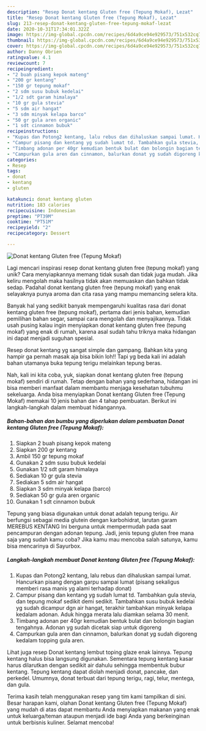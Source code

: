```yaml
---
description: "Resep Donat kentang Gluten free (Tepung Mokaf), Lezat"
title: "Resep Donat kentang Gluten free (Tepung Mokaf), Lezat"
slug: 213-resep-donat-kentang-gluten-free-tepung-mokaf-lezat
date: 2020-10-31T17:34:01.322Z
image: https://img-global.cpcdn.com/recipes/6d4a9ce94e929573/751x532cq70/donat-kentang-gluten-free-tepung-mokaf-foto-resep-utama.jpg
thumbnail: https://img-global.cpcdn.com/recipes/6d4a9ce94e929573/751x532cq70/donat-kentang-gluten-free-tepung-mokaf-foto-resep-utama.jpg
cover: https://img-global.cpcdn.com/recipes/6d4a9ce94e929573/751x532cq70/donat-kentang-gluten-free-tepung-mokaf-foto-resep-utama.jpg
author: Danny Obrien
ratingvalue: 4.1
reviewcount: 7
recipeingredient:
- "2 buah pisang kepok mateng"
- "200 gr kentang"
- "150 gr tepung mokaf"
- "2 sdm susu bubuk kedelai"
- "1/2 sdt garam himalaya"
- "10 gr gula stevia"
- "5 sdm air hangat"
- "3 sdm minyak kelapa barco"
- "50 gr gula aren organic"
- "1 sdt cinnamon bubuk"
recipeinstructions:
- "Kupas dan Potong2 kentang, lalu rebus dan dihaluskan sampai lumat. Hancurkan pisang dengan garpu sampai lumat (pisang sekaligus memberi rasa manis yg alami terhadap donat)"
- "Campur pisang dan kentang yg sudah lumat td. Tambahkan gula stevia, dan tepung mokaf sedikit demi sedikit. Tambahkan susu bubuk kedelai yg sudah dicampur dgn air hangat, terakhir tambahkan minyak kelapa kedalam adonan. Aduk hingga merata lalu diamkan selama 30 menit."
- "Timbang adonan per 40gr kemudian bentuk bulat dan bolongin bagian tengahnya. Adonan yg sudah dicetak siap untuk digoreng"
- "Campurkan gula aren dan cinnamon, balurkan donat yg sudah digoreng kedalam topping gula aren."
categories:
- Resep
tags:
- donat
- kentang
- gluten

katakunci: donat kentang gluten 
nutrition: 183 calories
recipecuisine: Indonesian
preptime: "PT39M"
cooktime: "PT51M"
recipeyield: "2"
recipecategory: Dessert

---
```



![Donat kentang Gluten free (Tepung Mokaf)](https://img-global.cpcdn.com/recipes/6d4a9ce94e929573/751x532cq70/donat-kentang-gluten-free-tepung-mokaf-foto-resep-utama.jpg)

Lagi mencari inspirasi resep donat kentang gluten free (tepung mokaf) yang unik? Cara menyiapkannya memang tidak susah dan tidak juga mudah. Jika keliru mengolah maka hasilnya tidak akan memuaskan dan bahkan tidak sedap. Padahal donat kentang gluten free (tepung mokaf) yang enak selayaknya punya aroma dan cita rasa yang mampu memancing selera kita.

Banyak hal yang sedikit banyak mempengaruhi kualitas rasa dari donat kentang gluten free (tepung mokaf), pertama dari jenis bahan, kemudian pemilihan bahan segar, sampai cara mengolah dan menyajikannya. Tidak usah pusing kalau ingin menyiapkan donat kentang gluten free (tepung mokaf) yang enak di rumah, karena asal sudah tahu triknya maka hidangan ini dapat menjadi suguhan spesial.

Resep donat kentang yg sangat simple dan gampang. Bahkan kita yang hampir ga pernah masak aja bisa bikin loh!! Tapi yg beda kali ini adalah bahan utamanya buka tepung terigu melainkan tepung beras.


Nah, kali ini kita coba, yuk, siapkan donat kentang gluten free (tepung mokaf) sendiri di rumah. Tetap dengan bahan yang sederhana, hidangan ini bisa memberi manfaat dalam membantu menjaga kesehatan tubuhmu sekeluarga. Anda bisa menyiapkan Donat kentang Gluten free (Tepung Mokaf) memakai 10 jenis bahan dan 4 tahap pembuatan. Berikut ini langkah-langkah dalam membuat hidangannya.

<!--inarticleads1-->

##### Bahan-bahan dan bumbu yang diperlukan dalam pembuatan Donat kentang Gluten free (Tepung Mokaf):

1. Siapkan 2 buah pisang kepok mateng
1. Siapkan 200 gr kentang
1. Ambil 150 gr tepung mokaf
1. Gunakan 2 sdm susu bubuk kedelai
1. Gunakan 1/2 sdt garam himalaya
1. Sediakan 10 gr gula stevia
1. Sediakan 5 sdm air hangat
1. Siapkan 3 sdm minyak kelapa (barco)
1. Sediakan 50 gr gula aren organic
1. Gunakan 1 sdt cinnamon bubuk


Tepung yang biasa digunakan untuk donat adalah tepung terigu. Air berfungsi sebagai media glutein dengan karbohidrat, larutan garam MEREBUS KENTANG Ini berguna untuk mempermudah pada saat pencampuran dengan adonan tepung. Jadi, jenis tepung gluten free mana saja yang sudah kamu coba? Jika kamu mau mencoba salah satunya, kamu bisa mencarinya di Sayurbox. 

<!--inarticleads2-->

##### Langkah-langkah membuat Donat kentang Gluten free (Tepung Mokaf):

1. Kupas dan Potong2 kentang, lalu rebus dan dihaluskan sampai lumat. Hancurkan pisang dengan garpu sampai lumat (pisang sekaligus memberi rasa manis yg alami terhadap donat)
1. Campur pisang dan kentang yg sudah lumat td. Tambahkan gula stevia, dan tepung mokaf sedikit demi sedikit. Tambahkan susu bubuk kedelai yg sudah dicampur dgn air hangat, terakhir tambahkan minyak kelapa kedalam adonan. Aduk hingga merata lalu diamkan selama 30 menit.
1. Timbang adonan per 40gr kemudian bentuk bulat dan bolongin bagian tengahnya. Adonan yg sudah dicetak siap untuk digoreng
1. Campurkan gula aren dan cinnamon, balurkan donat yg sudah digoreng kedalam topping gula aren.


Lihat juga resep Donat kentang lembut toping glaze enak lainnya. Tepung kentang halus bisa langsung digunakan. Sementara tepung kentang kasar harus dilarutkan dengan sedikit air dahulu sehingga membentuk bubur kentang. Tepung kentang dapat diolah menjadi donat, pancake, dan perkedel. Umumnya, donat terbuat dari tepung terigu, ragi, telur, mentega, dan gula. 

Terima kasih telah menggunakan resep yang tim kami tampilkan di sini. Besar harapan kami, olahan Donat kentang Gluten free (Tepung Mokaf) yang mudah di atas dapat membantu Anda menyiapkan makanan yang enak untuk keluarga/teman ataupun menjadi ide bagi Anda yang berkeinginan untuk berbisnis kuliner. Selamat mencoba!
